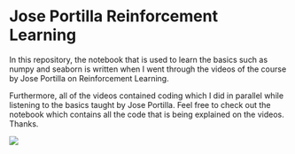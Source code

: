 # Jose Portilla Reinforcement Learning



In this repository, the notebook that is used to learn the basics such as numpy and seaborn is written when I went through the videos of the course by Jose Portilla on Reinforcement Learning. 

Furthermore, all of the videos contained coding which I did in parallel while listening to the basics taught by Jose Portilla. Feel free to check out the notebook which contains all the code that is being explained on the videos. Thanks. 

<img src = "https://github.com/suhasmaddali/Images/blob/main/Reinforcement%20Learning%20Image%20.jpg">
